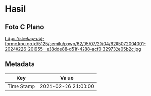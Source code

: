 # Hasil

## Foto C Plano

https://sirekap-obj-formc.kpu.go.id/5125/pemilu/ppwp/62/05/07/20/04/6205072004001-20240226-201955--e28dde88-d51f-4288-acf0-329732e05b2c.jpg


## Metadata

| Key        | Value               |
| ---------- | ------------------- |
| Time Stamp | 2024-02-26 21:00:00 |



